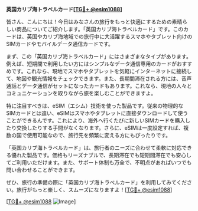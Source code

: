 **英国カリブ海トラベルカード[[TG💪+ @esim1088](https://t.me/s/esim1088)]**

皆さん、こんにちは！今日はみなさんの旅行をもっと快適にするための素晴らしい商品についてご紹介します。「英国カリブ海トラベルカード」です。このカードは、英国やカリブ海地域での旅行中に大活躍するスマホやタブレット向けのSIMカードやモバイルデータ通信カードです。

まず、この「英国カリブ海トラベルカード」にはさまざまなタイプがあります。例えば、短期間で利用したい方にはシンプルなデータ通信専用のカードがおすすめです。これなら、現地でスマホやタブレットを気軽にインターネットに接続して、地図や観光情報をチェックできます。また、長期間滞在される方には、音声通話とデータ通信がセットになったカードもあります。これなら、現地の人々とコミュニケーションを取りながら旅を楽しむことができますよ。

特に注目すべきは、eSIM（エシム）技術を使った製品です。従来の物理的なSIMカードとは違い、eSIMはスマホやタブレットに直接ダウンロードして使うことができるんです。これにより、海外へ行くたびに新しいSIMカードを購入したり交換したりする手間がなくなります。さらに、eSIMは一度設定すれば、複数の国で使用可能なので、旅行先を頻繁に変える方にもぴったりです。

「英国カリブ海トラベルカード」は、旅行者のニーズに合わせて柔軟に対応できる優れた製品です。価格もリーズナブルで、長期滞在でも短期間滞在でも安心してご利用いただけます。また、サポート体制も万全で、不明点があればいつでも問い合わせることができます。

ぜひ、旅行の準備の際に「英国カリブ海トラベルカード」を利用してみてください。旅行がもっと楽しく、スムーズになりますよ！[[TG💪+ @esim1088](https://t.me/s/esim1088)]

[[TG💪+ @esim1088](https://t.me/s/esim1088) ![Image](https://i.postimg.cc/Y0z9fWf4/image.png)]